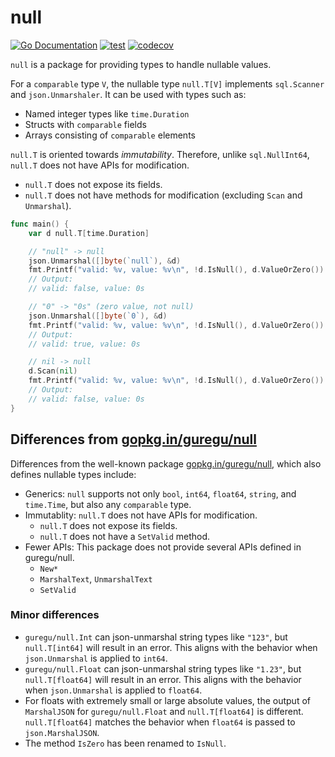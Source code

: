 # null

[![Go Documentation](http://img.shields.io/badge/go-documentation-blue.svg?style=flat-square)][godoc]
[![test](https://github.com/qawatake/null/actions/workflows/test.yaml/badge.svg)](https://github.com/qawatake/null/actions/workflows/test.yaml)
[![codecov](https://codecov.io/gh/qawatake/null/graph/badge.svg)](https://codecov.io/gh/qawatake/null)

[godoc]: https://pkg.go.dev/github.com/qawatake/null

`null` is a package for providing types to handle nullable values.

For a `comparable` type `V`, the nullable type `null.T[V]` implements `sql.Scanner` and `json.Unmarshaler`. It can be used with types such as:

- Named integer types like `time.Duration`
- Structs with `comparable` fields
- Arrays consisting of `comparable` elements

`null.T` is oriented towards *immutability*. Therefore, unlike `sql.NullInt64`, `null.T` does not have APIs for modification.

- `null.T` does not expose its fields.
- `null.T` does not have methods for modification (excluding `Scan` and `Unmarshal`).

```go
func main() {
	var d null.T[time.Duration]

	// "null" -> null
	json.Unmarshal([]byte(`null`), &d)
	fmt.Printf("valid: %v, value: %v\n", !d.IsNull(), d.ValueOrZero())
	// Output:
	// valid: false, value: 0s

	// "0" -> "0s" (zero value, not null)
	json.Unmarshal([]byte(`0`), &d)
	fmt.Printf("valid: %v, value: %v\n", !d.IsNull(), d.ValueOrZero())
	// Output:
	// valid: true, value: 0s

	// nil -> null
	d.Scan(nil)
	fmt.Printf("valid: %v, value: %v\n", !d.IsNull(), d.ValueOrZero())
	// Output:
	// valid: false, value: 0s
}
```

## Differences from [gopkg.in/guregu/null]

Differences from the well-known package [gopkg.in/guregu/null], which also defines nullable types include:

- Generics: `null` supports not only `bool`, `int64`, `float64`, `string`, and `time.Time`, but also any `comparable` type.
- Immutablity: `null.T` does not have APIs for modification.
  - `null.T` does not expose its fields.
  - `null.T` does not have a `SetValid` method.
- Fewer APIs: This package does not provide several APIs defined in guregu/null.
  - `New*`
  - `MarshalText`, `UnmarshalText`
  - `SetValid`

### Minor differences

- `guregu/null.Int` can json-unmarshal string types like `"123"`, but `null.T[int64]` will result in an error. This aligns with the behavior when `json.Unmarshal` is applied to `int64`.
- `guregu/null.Float` can json-unmarshal string types like `"1.23"`, but `null.T[float64]` will result in an error. This aligns with the behavior when `json.Unmarshal` is applied to `float64`.
- For floats with extremely small or large absolute values, the output of `MarshalJSON` for `guregu/null.Float` and `null.T[float64]` is different. `null.T[float64]` matches the behavior when `float64` is passed to `json.MarshalJSON`.
- The method `IsZero` has been renamed to `IsNull`.

<!-- links -->
[gopkg.in/guregu/null]: https://github.com/guregu/null
